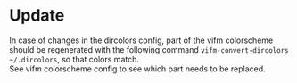 # Update

In case of changes in the dircolors config,
part of the vifm colorscheme should be regenerated
with the following command `vifm-convert-dircolors ~/.dircolors`,
so that colors match.  
See vifm colorscheme config to see which part needs to be replaced.
